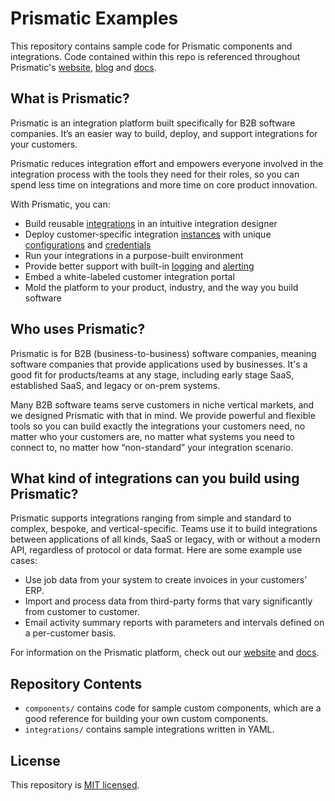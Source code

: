 # Prismatic Examples

This repository contains sample code for Prismatic components and integrations.
Code contained within this repo is referenced throughout Prismatic's [website](https://www.prismatic.io), [blog](https://www.prismatic.io/blog) and [docs](https://www.prismatic.io/docs).

## What is Prismatic?

Prismatic is an integration platform built specifically for B2B software companies. It’s an easier way to build, deploy, and support integrations for your customers.

Prismatic reduces integration effort and empowers everyone involved in the integration process with the tools they need for their roles, so you can spend less time on integrations and more time on core product innovation.

With Prismatic, you can:

- Build reusable [integrations](https://www.prismatic.io/docs/integrations) in an intuitive integration designer
- Deploy customer-specific integration [instances](https://www.prismatic.io/docs/instances) with unique [configurations](https://www.prismatic.io/docs/configuration-variables) and [credentials](https://www.prismatic.io/docs/credentials)
- Run your integrations in a purpose-built environment
- Provide better support with built-in [logging](https://www.prismatic.io/docs/logging) and [alerting](https://www.prismatic.io/docs/monitoring-and-alerting)
- Embed a white-labeled customer integration portal
- Mold the platform to your product, industry, and the way you build software

## Who uses Prismatic?

Prismatic is for B2B (business-to-business) software companies, meaning software companies that provide applications used by businesses. It's a good fit for products/teams at any stage, including early stage SaaS, established SaaS, and legacy or on-prem systems.

Many B2B software teams serve customers in niche vertical markets, and we designed Prismatic with that in mind. We provide powerful and flexible tools so you can build exactly the integrations your customers need, no matter who your customers are, no matter what systems you need to connect to, no matter how “non-standard” your integration scenario.

## What kind of integrations can you build using Prismatic?

Prismatic supports integrations ranging from simple and standard to complex, bespoke, and vertical-specific.
Teams use it to build integrations between applications of all kinds, SaaS or legacy, with or without a modern API, regardless of protocol or data format.
Here are some example use cases:

- Use job data from your system to create invoices in your customers’ ERP.
- Import and process data from third-party forms that vary significantly from customer to customer.
- Email activity summary reports with parameters and intervals defined on a per-customer basis.

For information on the Prismatic platform, check out our [website](https://www.prismatic.io) and [docs](https://www.prismatic.io/docs).

## Repository Contents

- `components/` contains code for sample custom components, which are a good reference for building your own custom components.
- `integrations/` contains sample integrations written in YAML.

## License

This repository is [MIT licensed](./LICENSE).
